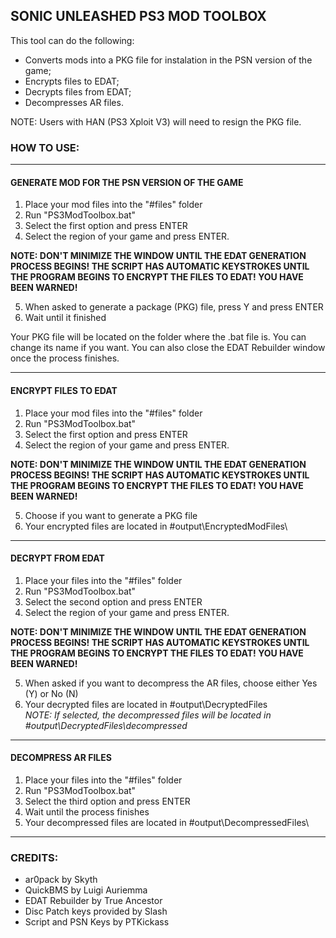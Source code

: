 SONIC UNLEASHED PS3 MOD TOOLBOX
------------------------------
This tool can do the following:
- Converts mods into a PKG file for instalation in the PSN version of the game;
- Encrypts files to EDAT;
- Decrypts files from EDAT;
- Decompresses AR files.

NOTE: Users with HAN (PS3 Xploit V3) will need to resign the PKG file.


### HOW TO USE:

-------------------------------------------------
#### GENERATE MOD FOR THE PSN VERSION OF THE GAME
1. Place your mod files into the "#files" folder
2. Run "PS3ModToolbox.bat"
3. Select the first option and press ENTER
4. Select the region of your game and press ENTER.

**NOTE: DON'T MINIMIZE THE WINDOW UNTIL THE EDAT GENERATION PROCESS BEGINS!
THE SCRIPT HAS AUTOMATIC KEYSTROKES UNTIL THE PROGRAM BEGINS TO ENCRYPT THE FILES TO EDAT!
YOU HAVE BEEN WARNED!**

5. When asked to generate a package (PKG) file, press Y and press ENTER
6. Wait until it finished

Your PKG file will be located on the folder where the .bat file is. You can change
its name if you want. You can also close the EDAT Rebuilder window
once the process finishes.

-------------------------------------------------
#### ENCRYPT FILES TO EDAT
1. Place your mod files into the "#files" folder
2.  Run "PS3ModToolbox.bat"
3.  Select the first option and press ENTER
4.  Select the region of your game and press ENTER.

**NOTE: DON'T MINIMIZE THE WINDOW UNTIL THE EDAT GENERATION PROCESS BEGINS!
THE SCRIPT HAS AUTOMATIC KEYSTROKES UNTIL THE PROGRAM BEGINS TO ENCRYPT THE FILES TO EDAT!
YOU HAVE BEEN WARNED!**

5. Choose if you want to generate a PKG file
6. Your encrypted files are located in #output\EncryptedModFiles\

-------------------------------------------------
#### DECRYPT FROM EDAT
1. Place your files into the "#files" folder
2. Run "PS3ModToolbox.bat"
3. Select the second option and press ENTER
4. Select the region of your game and press ENTER.

**NOTE: DON'T MINIMIZE THE WINDOW UNTIL THE EDAT GENERATION PROCESS BEGINS!
THE SCRIPT HAS AUTOMATIC KEYSTROKES UNTIL THE PROGRAM BEGINS TO ENCRYPT THE FILES TO EDAT!
YOU HAVE BEEN WARNED!**

5. When asked if you want to decompress the AR files, choose either Yes (Y) or No (N)
6. Your decrypted files are located in #output\DecryptedFiles\
*NOTE: If selected, the decompressed files will be located in #output\DecryptedFiles\decompressed*

-------------------------------------------------
#### DECOMPRESS AR FILES
1. Place your files into the "#files" folder
2. Run "PS3ModToolbox.bat"
3. Select the third option and press ENTER
4. Wait until the process finishes
5. Your decompressed files are located in #output\DecompressedFiles\

-------------------------------------------------
### CREDITS:
- ar0pack by Skyth
- QuickBMS by Luigi Auriemma
- EDAT Rebuilder by True Ancestor
- Disc Patch keys provided by Slash
- Script and PSN Keys by PTKickass

